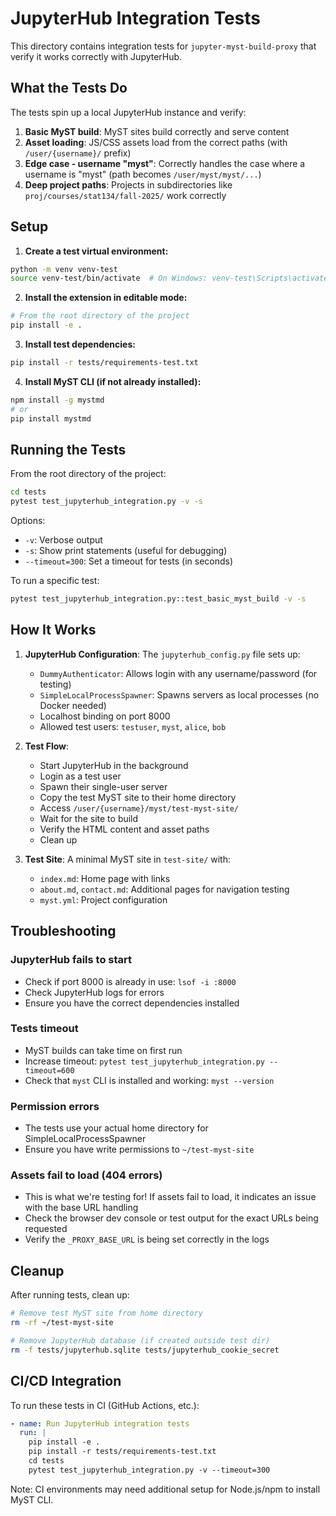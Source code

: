 # JupyterHub Integration Tests

This directory contains integration tests for `jupyter-myst-build-proxy` that verify it works correctly with JupyterHub.

## What the Tests Do

The tests spin up a local JupyterHub instance and verify:

1. **Basic MyST build**: MyST sites build correctly and serve content
2. **Asset loading**: JS/CSS assets load from the correct paths (with `/user/{username}/` prefix)
3. **Edge case - username "myst"**: Correctly handles the case where a username is "myst" (path becomes `/user/myst/myst/...`)
4. **Deep project paths**: Projects in subdirectories like `proj/courses/stat134/fall-2025/` work correctly

## Setup

1. **Create a test virtual environment:**

```bash
python -m venv venv-test
source venv-test/bin/activate  # On Windows: venv-test\Scripts\activate
```

2. **Install the extension in editable mode:**

```bash
# From the root directory of the project
pip install -e .
```

3. **Install test dependencies:**

```bash
pip install -r tests/requirements-test.txt
```

4. **Install MyST CLI (if not already installed):**

```bash
npm install -g mystmd
# or
pip install mystmd
```

## Running the Tests

From the root directory of the project:

```bash
cd tests
pytest test_jupyterhub_integration.py -v -s
```

Options:
- `-v`: Verbose output
- `-s`: Show print statements (useful for debugging)
- `--timeout=300`: Set a timeout for tests (in seconds)

To run a specific test:

```bash
pytest test_jupyterhub_integration.py::test_basic_myst_build -v -s
```

## How It Works

1. **JupyterHub Configuration**: The `jupyterhub_config.py` file sets up:
   - `DummyAuthenticator`: Allows login with any username/password (for testing)
   - `SimpleLocalProcessSpawner`: Spawns servers as local processes (no Docker needed)
   - Localhost binding on port 8000
   - Allowed test users: `testuser`, `myst`, `alice`, `bob`

2. **Test Flow**:
   - Start JupyterHub in the background
   - Login as a test user
   - Spawn their single-user server
   - Copy the test MyST site to their home directory
   - Access `/user/{username}/myst/test-myst-site/`
   - Wait for the site to build
   - Verify the HTML content and asset paths
   - Clean up

3. **Test Site**: A minimal MyST site in `test-site/` with:
   - `index.md`: Home page with links
   - `about.md`, `contact.md`: Additional pages for navigation testing
   - `myst.yml`: Project configuration

## Troubleshooting

### JupyterHub fails to start

- Check if port 8000 is already in use: `lsof -i :8000`
- Check JupyterHub logs for errors
- Ensure you have the correct dependencies installed

### Tests timeout

- MyST builds can take time on first run
- Increase timeout: `pytest test_jupyterhub_integration.py --timeout=600`
- Check that `myst` CLI is installed and working: `myst --version`

### Permission errors

- The tests use your actual home directory for SimpleLocalProcessSpawner
- Ensure you have write permissions to `~/test-myst-site`

### Assets fail to load (404 errors)

- This is what we're testing for! If assets fail to load, it indicates an issue with the base URL handling
- Check the browser dev console or test output for the exact URLs being requested
- Verify the `_PROXY_BASE_URL` is being set correctly in the logs

## Cleanup

After running tests, clean up:

```bash
# Remove test MyST site from home directory
rm -rf ~/test-myst-site

# Remove JupyterHub database (if created outside test dir)
rm -f tests/jupyterhub.sqlite tests/jupyterhub_cookie_secret
```

## CI/CD Integration

To run these tests in CI (GitHub Actions, etc.):

```yaml
- name: Run JupyterHub integration tests
  run: |
    pip install -e .
    pip install -r tests/requirements-test.txt
    cd tests
    pytest test_jupyterhub_integration.py -v --timeout=300
```

Note: CI environments may need additional setup for Node.js/npm to install MyST CLI.
